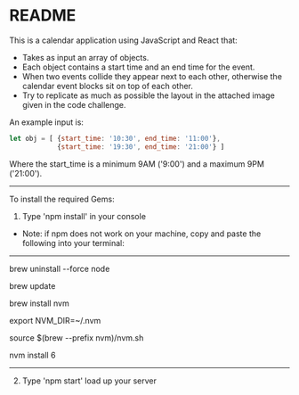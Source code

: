 # README

This is a calendar application using JavaScript and React that:

- Takes as input an array of objects.
- Each object contains a start time and an end time for the event.
- When two events collide they appear next to each other, otherwise the calendar event blocks sit on top of each other.
- Try to replicate as much as possible the layout in the attached image given in the code challenge.

An example input is:

```javascript
let obj = [ {start_time: '10:30', end_time: '11:00'},
            {start_time: '19:30', end_time: '21:00'} ]
```

Where the start_time is a minimum 9AM ('9:00') and a maximum 9PM ('21:00').

---

To install the required Gems:

1. Type 'npm install' in your console

+ Note: if npm does not work on your machine, copy and paste the following into your terminal:

---

brew uninstall --force node

brew update

brew install nvm

export NVM_DIR=~/.nvm

source $(brew --prefix nvm)/nvm.sh

nvm install 6

---

2. Type 'npm start' load up your server
